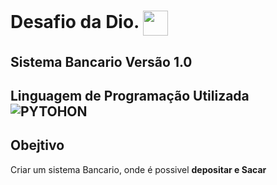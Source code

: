 # Desafio da Dio. <img align="center" width="40px" src="https://hermes.digitalinnovation.one/assets/diome/logo-minimized.png"></a>
## Sistema Bancario Versão 1.0

## Linguagem de Programação Utilizada   ![PYTOHON](https://img.shields.io/badge/Python-3776AB?style=for-the-badge&logo=python&logoColor=white)

## Obejtivo
Criar um  sistema Bancario, onde é possivel **depositar e Sacar**
